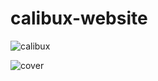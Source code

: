 # calibux-website

![calibux](https://github.com/aragle/calibux-website/assets/62181222/41a45681-8550-4c0b-ad39-2e0ea9c09f98)

![cover](https://github.com/aragle/calibux-website/assets/62181222/c6aa2b7c-b69e-4130-9b5a-7ef06f5c9b51)
